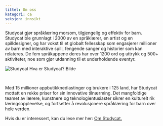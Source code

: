 ```yaml
---
tittel: Om oss
kategori: ca
seksjon: innsikt
---
```

Studycat gjør språklæring morsom, tilgjengelig og effektiv for barn. Studycat ble grunnlagt i 2000 av en språklærer, en artist og en spilldesigner, og har vokst til et globalt fellesskap som engasjerer millioner av barn med interaktive spill, fengende sanger og historier som kan relateres. De fem språkappene deres har over 1200 ord og uttrykk og 500\+ aktiviteter, noe som gjør utdanning til et underholdende eventyr.


![Studycat Hva er Studycat? Bilde](https://imagedelivery.net/gjxGkoZTGUWzEAQWbazEuA/2eae4281-f704-43ef-70f5-f393e5235600/w=360,format=auto,compression=fast,dpr=2)


 


Med 15 millioner appbutikknedlastinger og brukere i 125 land, har Studycat mottatt en rekke priser for sin innovative tilnærming. Det mangfoldige teamet av lærere, kunstnere og teknologientusiaster sikrer en kulturelt rik læringsopplevelse, og fortsetter å revolusjonere språklæring for barn over hele verden.


Hvis du er interessert, kan du lese mer her: [Om Studycat.](https://Studycat.com/about/)